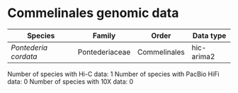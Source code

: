 # Commelinales genomic data

| Species | Family | Order | Data type |
| -- | --- | --- | --- |
| *Pontederia cordata* | Pontederiaceae | Commelinales | hic-arima2 |

Number of species with Hi-C data: 1
Number of species with PacBio HiFi data: 0
Number of species with 10X data: 0
